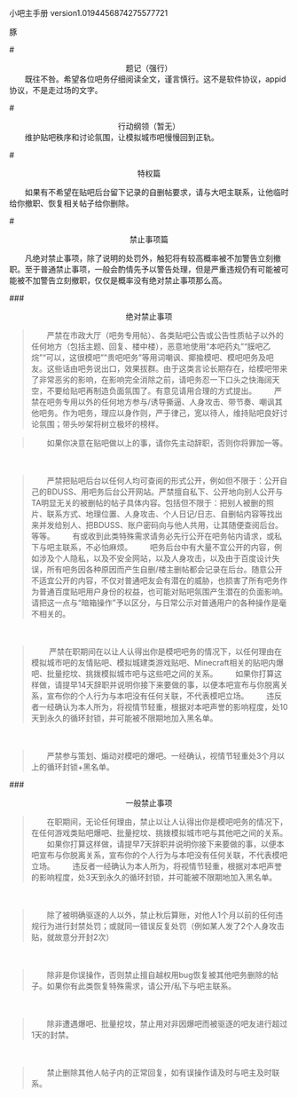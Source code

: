 小吧主手册 version1.0194456874275577721

豚

#<center>题记（强行）</center>
　　既往不咎。希望各位吧务仔细阅读全文，谨言慎行。这不是软件协议，appid协议，不是走过场的文字。

#<center>行动纲领（暂无）</center> 
　　维护贴吧秩序和讨论氛围，让模拟城市吧慢慢回到正轨。
        

#<center>特权篇</center> 

　　如果有不希望在贴吧后台留下记录的自删帖要求，请与大吧主联系，让他临时给你撤职、恢复相关帖子给你删除。


#<center>禁止事项篇</center> 

　　凡绝对禁止事项，除了说明的处罚外，触犯将有较高概率被不加警告立刻撤职。至于普通禁止事项，一般会酌情先予以警告处理，但是严重违规仍有可能被可能被不加警告立刻撤职，仅仅是概率没有绝对禁止事项那么高。


###<center>绝对禁止事项</center>

    

> 　　严禁在市政大厅（吧务专用帖）、各类贴吧公告或公告性质帖子以外的任何地方（包括主题、回复、楼中楼），恶意地使用“本吧药丸”“膜吧乙烷”“可以，这很模吧”"贵吧吧务”等用词嘲讽、揶揄模吧、模吧吧务及吧友。这些话由吧务说出口，效果拔群。由于这类言论长期存在，给模吧带来了非常恶劣的影响，在影响完全消除之前，请吧务忍一下口头之快海阔天空，不要给贴吧再制造负面氛围了。有意见请用合理的方式提出。
　　严禁在吧务专用以外的任何地方参与/诱导撕逼、人身攻击、带节奏、嘲讽其他吧务。作为吧务，理应以身作则，严于律己，宽以待人，维持贴吧良好讨论氛围；带头吵架将树立极坏的榜样。
    
>　　如果你决意在贴吧做以上的事，请你先主动辞职，否则你将罪加一等。

　　

> 　　严禁把贴吧后台以任何人均可查阅的形式公开，例如但不限于：公开自己的BDUSS、用吧务后台公开网站。严禁擅自私下、公开地向别人公开与TA明显无关的被删帖的帖子具体内容。包括但不限于：把别人被删的照片、联系方式、地理位置、人身攻击、个人日记/日志、自删帖内容等找出来并发给别人、把BDUSS、账户密码向与他人共用，让其随便查阅后台。等等。
　　有或收到此类特殊需求请务必先行公开在吧务帖内请求，或私下与吧主联系，不必怕麻烦。
　　吧务后台中有大量不宜公开的内容，例如涉及个人隐私，以及不安全网站，以及人身攻击，以及由于百度设计失误，所有吧务因各种原因而产生自删/楼主删帖都会记录在后台。随意公开不适宜公开的内容，不仅对普通吧友会有潜在的威胁，也损害了所有吧务作为普通百度贴吧用户身份的权益，也可能对贴吧氛围产生潜在的负面影响。请把这一点与“暗箱操作”予以区分，与日常公示对普通用户的各种操作是毫不相关的。
        
　　
　　
> 　　 严禁在职期间在以让人认得出你是模吧吧务的情况下，以任何理由在模拟城市吧的友情贴吧、模拟城建类游戏贴吧、Minecraft相关的贴吧内爆吧、批量挖坟、挑拨模拟城市吧与这些吧之间的关系。
　　如果你打算这样做，请提早14天辞职并说明你接下来要做的事，以便本吧宣布与你脱离关系，宣布你的个人行为与本吧没有任何关联，不代表模吧立场。
　　违反者一经确认为本人所为，将视情节轻重，根据对本吧声誉的影响程度，处10天到永久的循环封锁，并可能被不限期地加入黑名单。
    
　　
> 　　严禁参与策划、煽动对模吧的爆吧。一经确认，视情节轻重处3个月以上的循环封锁+黑名单。

        
###<center>一般禁止事项</center>
> 　　在职期间，无论任何理由，禁止以让人认得出你是模吧吧务的情况下，在任何游戏类贴吧爆吧、批量挖坟、挑拨模拟城市吧与其他吧之间的关系。
　　如果你打算这样做，请提早7天辞职并说明你接下来要做的事，以便本吧宣布与你脱离关系，宣布你的个人行为与本吧没有任何关联，不代表模吧立场。
　　违反者一经确认为本人所为，将视情节轻重，根据对本吧声誉的影响程度，处3天到永久的循环封锁，并可能被不限期地加入黑名单。

　　

> 　　除了被明确驱逐的人以外，禁止秋后算账，对他人1个月以前的任何违规行为进行封禁处罚；或就同一错误反复处罚（例如某人发了2个人身攻击贴，就故意分开封2次）


　　
> 　　除非是你误操作，否则禁止擅自越权用bug恢复被其他吧务删除的帖子。如果你有此类恢复特殊需求，请公开/私下与吧主联系。

　　
> 　　除非遭遇爆吧、批量挖坟，禁止用对非因爆吧而被驱逐的吧友进行超过1天的封禁。

　　
> 　　禁止删除其他人帖子内的正常回复，如有误操作请及时与吧主及时联系。

